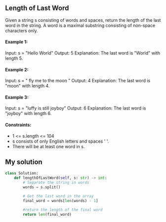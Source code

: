 ## Length of Last Word

Given a string s consisting of words and spaces, return the length of the last word in the string. A word is a maximal substring consisting of non-space characters only.

#### Example 1:
Input: s = "Hello World"
Output: 5
Explanation: The last word is "World" with length 5.

#### Example 2:
Input: s = "   fly me   to   the moon  "
Output: 4
Explanation: The last word is "moon" with length 4.

#### Example 3:
Input: s = "luffy is still joyboy"
Output: 6
Explanation: The last word is "joyboy" with length 6.
 
#### Constraints:
- 1 <= s.length <= 104
- s consists of only English letters and spaces ' '.
- There will be at least one word in s.

## My solution
````python
class Solution:
    def lengthOfLastWord(self, s: str) -> int:
        # Separate the string in words
        words = s.split()

        # Get the last word in the array
        final_word = words[len(words) - 1]

        #return the length of the final word
        return len(final_word)
````